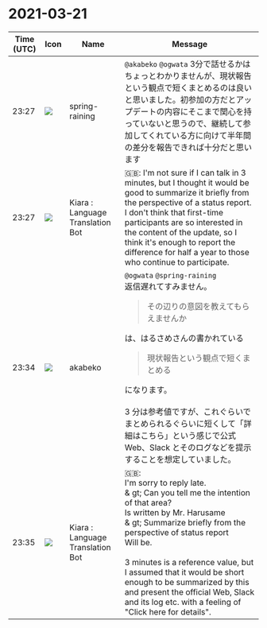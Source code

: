 # 2021-03-21

|Time (UTC)|Icon|Name|Message|
|---|---|---|---|
|23:27|![](https://secure.gravatar.com/avatar/1ac180f0868137292905c311b5fff781.jpg?s=72&d=https%3A%2F%2Fa.slack-edge.com%2Fdf10d%2Fimg%2Favatars%2Fava_0021-72.png)|spring-raining|`@akabeko` `@ogwata` 3分で話せるかはちょっとわかりませんが、現状報告という観点で短くまとめるのは良いと思いました。初参加の方だとアップデートの内容にそこまで関心を持っていないと思うので、継続して参加してくれている方に向けて半年間の差分を報告できれば十分だと思います|
|23:27|![](https://avatars.slack-edge.com/2021-03-01/1807880975282_5c8ad89e782096649baa_72.png)|Kiara : Language Translation Bot|🇬🇧:   I'm not sure if I can talk in 3 minutes, but I thought it would be good to summarize it briefly from the perspective of a status report. I don't think that first-time participants are so interested in the content of the update, so I think it's enough to report the difference for half a year to those who continue to participate.|
|23:34|![](https://avatars.slack-edge.com/2019-05-15/624511073651_25909952cd7a069ceed2_72.png)|akabeko|`@ogwata` `@spring-raining`<br>返信遅れてすみません。<br><blockquote>その辺りの意図を教えてもらえませんか</blockquote>は、はるさめさんの書かれている<br><blockquote>現状報告という観点で短くまとめる</blockquote>になります。<br><br>3 分は参考値ですが、これぐらいでまとめられるぐらいに短くして「詳細はこちら」という感じで公式 Web、Slack とそのログなどを提示することを想定していました。|
|23:35|![](https://avatars.slack-edge.com/2021-03-01/1807880975282_5c8ad89e782096649baa_72.png)|Kiara : Language Translation Bot|🇬🇧:  <br>I'm sorry to reply late.<br>&amp; gt; Can you tell me the intention of that area?<br>Is written by Mr. Harusame<br>&amp; gt; Summarize briefly from the perspective of status report<br>Will be.<br><br>3 minutes is a reference value, but I assumed that it would be short enough to be summarized by this and present the official Web, Slack and its log etc. with a feeling of "Click here for details".|
